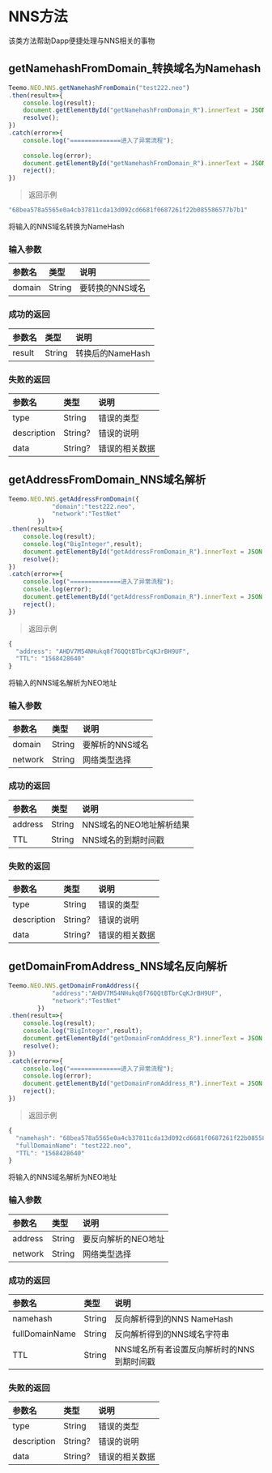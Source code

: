 # NNS方法

该类方法帮助Dapp便捷处理与NNS相关的事物

## getNamehashFromDomain_转换域名为Namehash

```typescript
Teemo.NEO.NNS.getNamehashFromDomain("test222.neo")
.then(result=>{
    console.log(result);
    document.getElementById("getNamehashFromDomain_R").innerText = JSON.stringify(result, null, 2);
    resolve();
})
.catch(error=>{
    console.log("==============进入了异常流程");
    
    console.log(error);
    document.getElementById("getNamehashFromDomain_R").innerText = JSON.stringify(error, null, 2);
    reject();
})
```

> 返回示例

```typescript
"68bea578a5565e0a4cb37811cda13d092cd6681f0687261f22b085586577b7b1"
```

将输入的NNS域名转换为NameHash

### 输入参数

| 参数名         | 类型     | 说明                                                             |
|:------------- |:-------- |:---------------------------------------------------------------- |
| domain        | String   | 要转换的NNS域名                                                   |

### 成功的返回
| 参数名         | 类型     | 说明                                                             |
|:------------- |:-------- |:---------------------------------------------------------------- |
| result        | String   | 转换后的NameHash                                                 |

### 失败的返回
| 参数名       | 类型    | 说明                                         |
|:----------- |:------- |:-------------------------------------------- |
| type        | String  | 错误的类型                                    |
| description | String? | 错误的说明                                    |
| data        | String? | 错误的相关数据                                |

## getAddressFromDomain_NNS域名解析

```typescript
Teemo.NEO.NNS.getAddressFromDomain({
            "domain":"test222.neo",
            "network":"TestNet"
        })
.then(result=>{
    console.log(result);
    console.log("BigInteger",result);
    document.getElementById("getAddressFromDomain_R").innerText = JSON.stringify(result, null, 2);
    resolve();
})
.catch(error=>{
    console.log("==============进入了异常流程");
    console.log(error);
    document.getElementById("getAddressFromDomain_R").innerText = JSON.stringify(error, null, 2);
    reject();
})
```

> 返回示例

```typescript
{
  "address": "AHDV7M54NHukq8f76QQtBTbrCqKJrBH9UF",
  "TTL": "1568428640"
}
```

将输入的NNS域名解析为NEO地址

### 输入参数

| 参数名         | 类型     | 说明                                                             |
|:------------- |:-------- |:---------------------------------------------------------------- |
| domain        | String   | 要解析的NNS域名                                                   |
| network       | String   | 网络类型选择                                                      |

### 成功的返回
| 参数名         | 类型     | 说明                                                             |
|:------------- |:-------- |:---------------------------------------------------------------- |
| address        | String   | NNS域名的NEO地址解析结果                                          |
| TTL            | String   | NNS域名的到期时间戳                                               |

### 失败的返回
| 参数名       | 类型    | 说明                                         |
|:----------- |:------- |:-------------------------------------------- |
| type        | String  | 错误的类型                                    |
| description | String? | 错误的说明                                    |
| data        | String? | 错误的相关数据                                |

## getDomainFromAddress_NNS域名反向解析

```typescript
Teemo.NEO.NNS.getDomainFromAddress({
            "address":"AHDV7M54NHukq8f76QQtBTbrCqKJrBH9UF",
            "network":"TestNet"
        })
.then(result=>{
    console.log(result);
    console.log("BigInteger",result);
    document.getElementById("getDomainFromAddress_R").innerText = JSON.stringify(result, null, 2);
    resolve();
})
.catch(error=>{
    console.log("==============进入了异常流程");
    console.log(error);
    document.getElementById("getDomainFromAddress_R").innerText = JSON.stringify(error, null, 2);
    reject();
})
```

> 返回示例

```typescript
{
  "namehash": "68bea578a5565e0a4cb37811cda13d092cd6681f0687261f22b085586577b7b1",
  "fullDomainName": "test222.neo",
  "TTL": "1568428640"
}
```

将输入的NNS域名解析为NEO地址

### 输入参数

| 参数名         | 类型     | 说明                                                             |
|:------------- |:-------- |:---------------------------------------------------------------- |
| address       | String   | 要反向解析的NEO地址                                               |
| network       | String   | 网络类型选择                                                      |

### 成功的返回
| 参数名          | 类型     | 说明                                                             |
|:-------------  |:-------- |:---------------------------------------------------------------- |
| namehash       | String   | 反向解析得到的NNS NameHash                                        |
| fullDomainName | String   | 反向解析得到的NNS域名字符串                                        |
| TTL            | String   | NNS域名所有者设置反向解析时的NNS到期时间戳                          |

### 失败的返回
| 参数名       | 类型    | 说明                                         |
|:----------- |:------- |:-------------------------------------------- |
| type        | String  | 错误的类型                                    |
| description | String? | 错误的说明                                    |
| data        | String? | 错误的相关数据                                |